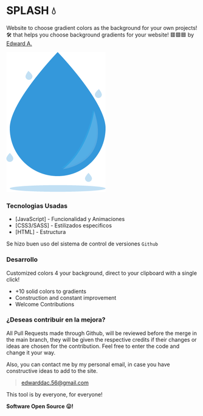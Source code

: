 # SPLASH 💧
Website to choose gradient colors as the background for your own projects!
🛠 that helps you choose background gradients for your website!  🟥🟩🟦
by [Edward A.](https://github.com/Edward-Alarco)

![Image](https://raw.githubusercontent.com/Edward-Alarco/splash.colors/master/img/Splash-Logo.png?token=ANLIZ2RORDJ2TGRPNMMBUF27U2474)

### Tecnologias Usadas

* [JavaScript] - Funcionalidad y Animaciones
* [CSS3/SASS] - Estilizados especificos
* [HTML] - Estructura

Se hizo buen uso del sistema de control de versiones `Github`

### Desarrollo

Customized colors 4 your background, direct to your clipboard with a single click!
- +10 solid colors to gradients
- Construction and constant improvement
- Welcome Contributions

### ¿Deseas contribuir en la mejora?

All Pull Requests made through Github, will be reviewed before the merge in the main branch, they will be given the respective credits if their changes or ideas are chosen for the contribution.
Feel free to enter the code and change it your way.

Also, you can contact me by my personal email, in case you have constructive ideas to add to the site.

> edwarddac.56@gmail.com

This tool is by everyone, for everyone!

**Software Open Source 😛!**
